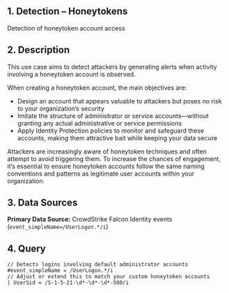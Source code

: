 ## 1. Detection – Honeytokens
Detection of honeytoken account access

## 2. Description
This use case aims to detect attackers by generating alerts when activity involving a honeytoken account is observed.

When creating a honeytoken account, the main objectives are:

* Design an account that appears valuable to attackers but poses no risk to your organization’s security
* Imitate the structure of administrator or service accounts—without granting any actual administrative or service permissions
* Apply Identity Protection policies to monitor and safeguard these accounts, making them attractive bait while keeping your data secure

Attackers are increasingly aware of honeytoken techniques and often attempt to avoid triggering them. To increase the chances of engagement, it’s essential to ensure honeytoken accounts follow the same naming conventions and patterns as legitimate user accounts within your organization.

## 3. Data Sources
**Primary Data Source:** CrowdStrike Falcon Identity events (`event_simpleName=/UserLogon.*/i`)

## 4. Query
```
// Detects logins involving default administrator accounts
#event_simpleName = /UserLogon.*/i
// Adjust or extend this to match your custom honeytoken accounts
| UserSid = /S-1-5-21-\d*-\d*-\d*-500/i
```
